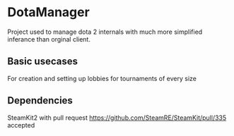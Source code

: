 # DotaManager
Project used to manage dota 2 internals with much more simplified inferance than orginal client.  
## Basic usecases
For creation and setting up lobbies for tournaments of every size
## Dependencies
SteamKit2 with pull request https://github.com/SteamRE/SteamKit/pull/335 accepted